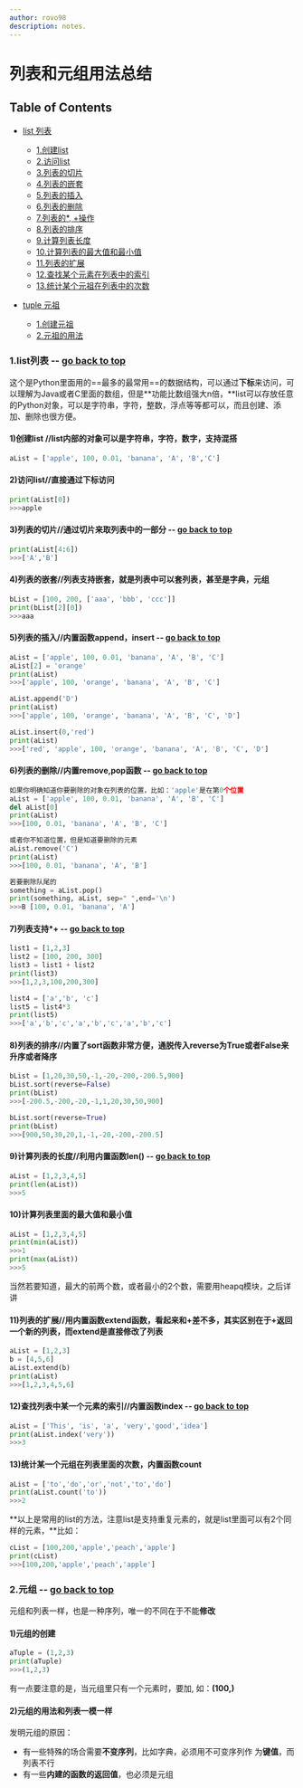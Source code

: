 ```yaml
---
author: rovo98
description: notes.
---
```


# 列表和元组用法总结

## Table of Contents

- [list 列表](https://github.com/rovo98/python-learning/blob/master/blogs/python-base/04-%E5%88%97%E8%A1%A8%E5%92%8C%E5%85%83%E7%A5%96%E7%9A%84%E7%94%A8%E6%B3%95%E6%80%BB%E7%BB%93.md#1list列表----go-back-to-top)

	- [1.创建list](https://github.com/rovo98/python-learning/blob/master/blogs/python-base/04-%E5%88%97%E8%A1%A8%E5%92%8C%E5%85%83%E7%A5%96%E7%9A%84%E7%94%A8%E6%B3%95%E6%80%BB%E7%BB%93.md#1创建list-list内部的对象可以是字符串字符数字支持混搭)
	- [2.访问list](https://github.com/rovo98/python-learning/blob/master/blogs/python-base/04-%E5%88%97%E8%A1%A8%E5%92%8C%E5%85%83%E7%A5%96%E7%9A%84%E7%94%A8%E6%B3%95%E6%80%BB%E7%BB%93.md#2访问list直接通过下标访问)
	- [3.列表的切片](https://github.com/rovo98/python-learning/blob/master/blogs/python-base/04-%E5%88%97%E8%A1%A8%E5%92%8C%E5%85%83%E7%A5%96%E7%9A%84%E7%94%A8%E6%B3%95%E6%80%BB%E7%BB%93.md#3列表的切片通过切片来取列表中的一部分----go-back-to-top)
	- [4.列表的嵌套](https://github.com/rovo98/python-learning/blob/master/blogs/python-base/04-%E5%88%97%E8%A1%A8%E5%92%8C%E5%85%83%E7%A5%96%E7%9A%84%E7%94%A8%E6%B3%95%E6%80%BB%E7%BB%93.md#4列表的嵌套列表支持嵌套就是列表中可以套列表甚至是字典元组)
	- [5.列表的插入](https://github.com/rovo98/python-learning/blob/master/blogs/python-base/04-%E5%88%97%E8%A1%A8%E5%92%8C%E5%85%83%E7%A5%96%E7%9A%84%E7%94%A8%E6%B3%95%E6%80%BB%E7%BB%93.md#5列表的插入内置函数appendinsert----go-back-to-top)
	- [6.列表的删除](https://github.com/rovo98/python-learning/blob/master/blogs/python-base/04-%E5%88%97%E8%A1%A8%E5%92%8C%E5%85%83%E7%A5%96%E7%9A%84%E7%94%A8%E6%B3%95%E6%80%BB%E7%BB%93.md#6列表的删除内置removepop函数----go-back-to-top)
	- [7.列表的*, +操作](https://github.com/rovo98/python-learning/blob/master/blogs/python-base/04-%E5%88%97%E8%A1%A8%E5%92%8C%E5%85%83%E7%A5%96%E7%9A%84%E7%94%A8%E6%B3%95%E6%80%BB%E7%BB%93.md#7列表支持----go-back-to-top)
	- [8.列表的排序](https://github.com/rovo98/python-learning/blob/master/blogs/python-base/04-%E5%88%97%E8%A1%A8%E5%92%8C%E5%85%83%E7%A5%96%E7%9A%84%E7%94%A8%E6%B3%95%E6%80%BB%E7%BB%93.md#8列表的排序内置了sort函数非常方便通脱传入reverse为true或者false来升序或者降序)
	- [9.计算列表长度](https://github.com/rovo98/python-learning/blob/master/blogs/python-base/04-%E5%88%97%E8%A1%A8%E5%92%8C%E5%85%83%E7%A5%96%E7%9A%84%E7%94%A8%E6%B3%95%E6%80%BB%E7%BB%93.md#9计算列表的长度利用内置函数len----go-back-to-top)
	- [10.计算列表的最大值和最小值](https://github.com/rovo98/python-learning/blob/master/blogs/python-base/04-%E5%88%97%E8%A1%A8%E5%92%8C%E5%85%83%E7%A5%96%E7%9A%84%E7%94%A8%E6%B3%95%E6%80%BB%E7%BB%93.md#10计算列表里面的最大值和最小值)
	- [11.列表的扩展](https://github.com/rovo98/python-learning/blob/master/blogs/python-base/04-%E5%88%97%E8%A1%A8%E5%92%8C%E5%85%83%E7%A5%96%E7%9A%84%E7%94%A8%E6%B3%95%E6%80%BB%E7%BB%93.md#11列表的扩展用内置函数extend函数看起来和差不多其实区别在于返回一个新的列表而extend是直接修改了列表)
	- [12.查找某个元素在列表中的索引](https://github.com/rovo98/python-learning/blob/master/blogs/python-base/04-%E5%88%97%E8%A1%A8%E5%92%8C%E5%85%83%E7%A5%96%E7%9A%84%E7%94%A8%E6%B3%95%E6%80%BB%E7%BB%93.md#12查找列表中某一个元素的索引内置函数index----go-back-to-top)
	- [13.统计某个元祖在列表中的次数](https://github.com/rovo98/python-learning/blob/master/blogs/python-base/04-%E5%88%97%E8%A1%A8%E5%92%8C%E5%85%83%E7%A5%96%E7%9A%84%E7%94%A8%E6%B3%95%E6%80%BB%E7%BB%93.md#13统计某一个元组在列表里面的次数内置函数count)
 
- [tuple 元祖](https://github.com/rovo98/python-learning/blob/master/blogs/python-base/04-%E5%88%97%E8%A1%A8%E5%92%8C%E5%85%83%E7%A5%96%E7%9A%84%E7%94%A8%E6%B3%95%E6%80%BB%E7%BB%93.md#2元组----go-back-to-top)
	- [1.创建元祖](https://github.com/rovo98/python-learning/blob/master/blogs/python-base/04-%E5%88%97%E8%A1%A8%E5%92%8C%E5%85%83%E7%A5%96%E7%9A%84%E7%94%A8%E6%B3%95%E6%80%BB%E7%BB%93.md#1元组的创建)
	- [2.元祖的用法](https://github.com/rovo98/python-learning/blob/master/blogs/python-base/04-%E5%88%97%E8%A1%A8%E5%92%8C%E5%85%83%E7%A5%96%E7%9A%84%E7%94%A8%E6%B3%95%E6%80%BB%E7%BB%93.md#2元组的用法和列表一模一样)

### 1.list列表 -- [go back to top](https://github.com/rovo98/python-learning/blob/master/blogs/python-base/04-%E5%88%97%E8%A1%A8%E5%92%8C%E5%85%83%E7%A5%96%E7%9A%84%E7%94%A8%E6%B3%95%E6%80%BB%E7%BB%93.md#列表和元组用法总结)

这个是Python里面用的==最多的最常用==的数据结构，可以通过**下标**来访问，可以理解为Java或者C里面的数组，但是**功能比数组强大n倍，**list可以存放任意的Python对象，可以是字符串，字符，整数，浮点等等都可以，而且创建、添加、删除也很方便。

#### 1)创建list //list内部的对象可以是字符串，字符，数字，支持混搭

```python
aList = ['apple', 100, 0.01, 'banana', 'A', 'B','C']
```

#### 2)访问list//直接通过下标访问

```python
print(aList[0])
>>>apple
```

#### 3)列表的切片//通过切片来取列表中的一部分 -- [go back to top](https://github.com/rovo98/python-learning/blob/master/blogs/python-base/04-%E5%88%97%E8%A1%A8%E5%92%8C%E5%85%83%E7%A5%96%E7%9A%84%E7%94%A8%E6%B3%95%E6%80%BB%E7%BB%93.md#列表和元组用法总结)

```python
print(aList[4:6])
>>>['A','B']
```

#### 4)列表的嵌套//列表支持嵌套，就是列表中可以套列表，甚至是字典，元组

```python
bList = [100, 200, ['aaa', 'bbb', 'ccc']]
print(bList[2][0])
>>>aaa
```

#### 5)列表的插入//内置函数append，insert -- [go back to top](https://github.com/rovo98/python-learning/blob/master/blogs/python-base/04-%E5%88%97%E8%A1%A8%E5%92%8C%E5%85%83%E7%A5%96%E7%9A%84%E7%94%A8%E6%B3%95%E6%80%BB%E7%BB%93.md#列表和元组用法总结)

```python
aList = ['apple', 100, 0.01, 'banana', 'A', 'B', 'C']
aList[2] = 'orange'
print(aList)
>>>['apple', 100, 'orange', 'banana', 'A', 'B', 'C']

aList.append('D')
print(aList)
>>>['apple', 100, 'orange', 'banana', 'A', 'B', 'C', 'D']

aList.insert(0,'red')
print(aList)
>>>['red', 'apple', 100, 'orange', 'banana', 'A', 'B', 'C', 'D']
```

#### 6)列表的删除//内置remove,pop函数 -- [go back to top](https://github.com/rovo98/python-learning/blob/master/blogs/python-base/04-%E5%88%97%E8%A1%A8%E5%92%8C%E5%85%83%E7%A5%96%E7%9A%84%E7%94%A8%E6%B3%95%E6%80%BB%E7%BB%93.md#列表和元组用法总结)

```python
如果你明确知道你要删除的对象在列表的位置，比如：'apple'是在第0个位置
aList = ['apple', 100, 0.01, 'banana', 'A', 'B', 'C']
del aList[0]
print(aList)
>>>[100, 0.01, 'banana', 'A', 'B', 'C']

或者你不知道位置，但是知道要删除的元素
aList.remove('C')
print(aList)
>>>[100, 0.01, 'banana', 'A', 'B']

若要删除队尾的
something = aList.pop()
print(something, aList, sep=" ",end='\n')
>>>B [100, 0.01, 'banana', 'A']
```

#### 7)列表支持*+ -- [go back to top](https://github.com/rovo98/python-learning/blob/master/blogs/python-base/04-%E5%88%97%E8%A1%A8%E5%92%8C%E5%85%83%E7%A5%96%E7%9A%84%E7%94%A8%E6%B3%95%E6%80%BB%E7%BB%93.md#列表和元组用法总结)

```python
list1 = [1,2,3]
list2 = [100, 200, 300]
list3 = list1 + list2
print(list3)
>>>[1,2,3,100,200,300]

list4 = ['a','b', 'c']
list5 = list4*3
print(list5)
>>>['a','b','c','a','b','c','a','b','c']
```

#### 8)列表的排序//内置了sort函数非常方便，通脱传入reverse为True或者False来升序或者降序

```python
bList = [1,20,30,50,-1,-20,-200,-200.5,900]
bList.sort(reverse=False)
print(bList)
>>>[-200.5,-200,-20,-1,1,20,30,50,900]

bList.sort(reverse=True)
print(bList)
>>>[900,50,30,20,1,-1,-20,-200,-200.5]
```

#### 9)计算列表的长度//利用内置函数len() -- [go back to top](https://github.com/rovo98/python-learning/blob/master/blogs/python-base/04-%E5%88%97%E8%A1%A8%E5%92%8C%E5%85%83%E7%A5%96%E7%9A%84%E7%94%A8%E6%B3%95%E6%80%BB%E7%BB%93.md#列表和元组用法总结)

```python
aList = [1,2,3,4,5]
print(len(aList))
>>>5
```

#### 10)计算列表里面的最大值和最小值

```python
aList = [1,2,3,4,5]
print(min(aList))
>>>1
print(max(aList))
>>>5
```

当然若要知道，最大的前两个数，或者最小的2个数，需要用heapq模块，之后详讲
#### 11)列表的扩展//用内置函数extend函数，看起来和+差不多，其实区别在于+返回一个新的列表，而extend是直接修改了列表

```python
aList = [1,2,3]
b = [4,5,6]
aList.extend(b)
print(aList)
>>>[1,2,3,4,5,6]
```

#### 12)查找列表中某一个元素的索引//内置函数index -- [go back to top](https://github.com/rovo98/python-learning/blob/master/blogs/python-base/04-%E5%88%97%E8%A1%A8%E5%92%8C%E5%85%83%E7%A5%96%E7%9A%84%E7%94%A8%E6%B3%95%E6%80%BB%E7%BB%93.md#列表和元组用法总结)

```python
aList = ['This', 'is', 'a', 'very','good','idea']
print(aList.index('very'))
>>>3
```

#### 13)统计某一个元组在列表里面的次数，内置函数count
```python
aList = ['to','do','or','not','to','do']
print(aList.count('to'))
>>>2
```

**以上是常用的list的方法，注意list是支持重复元素的，就是list里面可以有2个同样的元素，**比如：

```python
cList = [100,200,'apple','peach','apple']
print(cList)
>>>[100,200,'apple','peach','apple']
```

### 2.元组 -- [go back to top](https://github.com/rovo98/python-learning/blob/master/blogs/python-base/04-%E5%88%97%E8%A1%A8%E5%92%8C%E5%85%83%E7%A5%96%E7%9A%84%E7%94%A8%E6%B3%95%E6%80%BB%E7%BB%93.md#列表和元组用法总结)

元组和列表一样，也是一种序列，唯一的不同在于不能**修改**
#### 1)元组的创建

```python
aTuple = (1,2,3)
print(aTuple)
>>>(1,2,3)
```

有一点要注意的是，当元组里只有一个元素时，要加, 如：**(100,)**

#### 2)元组的用法和列表一模一样

发明元组的原因：
- 有一些特殊的场合需要**不变序列**，比如字典，必须用不可变序列作
  为**键值**，而列表不行
- 有一些**内建的函数的返回值**，也必须是元组
